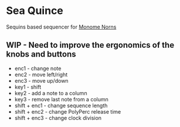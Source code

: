 # Sea Quince
Sequins based sequencer for [Monome Norns](https://monome.org/docs/norns/) 

## WIP - Need to improve the ergonomics of the knobs and buttons

* enc1 - change note
* enc2 - move left/right
* enc3 - move up/down
* key1 - shift
* key2 - add a note to a column
* key3 - remove last note from a column
* shift + enc1 - change sequence length
* shift + enc2 - change PolyPerc release time
* shift + enc3 - change clock division
